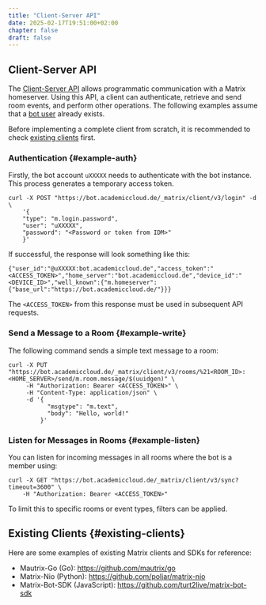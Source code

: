 ```yaml
---
title: "Client-Server API"
date: 2025-02-17T19:51:00+02:00
chapter: false
draft: false
---
```


## Client-Server API

The [Client-Server API](https://spec.matrix.org/latest/client-server-api) allows programmatic communication with a Matrix homeserver. Using this API, a client can authenticate, retrieve and send room events, and perform other
operations. The following examples assume that a [bot user](/automations#bot-user) already exists.

Before implementing a complete client from scratch, it is recommended to check [existing clients](#existing-clients) first.

### Authentication {#example-auth}
Firstly, the bot account `uXXXXX` needs to authenticate with the bot instance. This process generates a temporary access token.

```
curl -X POST "https://bot.academiccloud.de/_matrix/client/v3/login" -d \
    '{
    "type": "m.login.password",
    "user": "uXXXXX",
    "password": "<Password or token from IDM>"
    }'
``` 

If successful, the response will look something like this:

``` 
{"user_id":"@uXXXXX:bot.academiccloud.de","access_token":"<ACCESS_TOKEN>","home_server":"bot.academiccloud.de","device_id":"<DEVICE_ID>","well_known":{"m.homeserver":{"base_url":"https://bot.academiccloud.de/"}}}
``` 

The `<ACCESS_TOKEN>` from this response must be used in subsequent API requests.

### Send a Message to a Room {#example-write}
The following command sends a simple text message to a room:

```
curl -X PUT "https://bot.academiccloud.de/_matrix/client/v3/rooms/%21<ROOM_ID>:<HOME_SERVER>/send/m.room.message/$(uuidgen)" \
     -H "Authorization: Bearer <ACCESS_TOKEN>" \
     -H "Content-Type: application/json" \
     -d '{
           "msgtype": "m.text",
           "body": "Hello, world!"
         }'
```

### Listen for Messages in Rooms {#example-listen}
You can listen for incoming messages in all rooms where the bot is a member using:

```
curl -X GET "https://bot.academiccloud.de/_matrix/client/v3/sync?timeout=3600" \
    -H "Authorization: Bearer <ACCESS_TOKEN>"
```

To limit this to specific rooms or event types, filters can be applied.

## Existing Clients {#existing-clients}

Here are some examples of existing Matrix clients and SDKs for reference:

- Mautrix-Go (Go): https://github.com/mautrix/go
- Matrix-Nio (Python): https://github.com/poljar/matrix-nio
- Matrix-Bot-SDK (JavaScript): https://github.com/turt2live/matrix-bot-sdk
